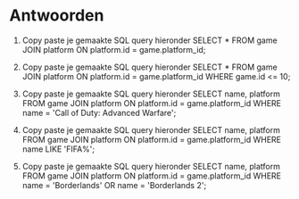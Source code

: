# Antwoorden

1. Copy paste je gemaakte SQL query hieronder
SELECT * FROM game JOIN platform ON platform.id = game.platform_id;

2. Copy paste je gemaakte SQL query hieronder
   SELECT * FROM game JOIN platform ON platform.id = game.platform_id WHERE game.id <= 10;

3. Copy paste je gemaakte SQL query hieronder
SELECT name, platform FROM game JOIN platform ON platform.id = game.platform_id WHERE name = 'Call of Duty: Advanced Warfare';

4. Copy paste je gemaakte SQL query hieronder
   SELECT name, platform FROM game JOIN platform ON platform.id = game.platform_id WHERE name LIKE 'FIFA%';

5. Copy paste je gemaakte SQL query hieronder
SELECT name, platform FROM game JOIN platform ON platform.id = game.platform_id WHERE name = 'Borderlands' OR name = 'Borderlands 2';
